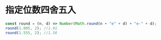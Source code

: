 # 指定位数四舍五入

```js
const round = (n, d) => Number(Math.round(n + "e" + d) + "e-" + d);
round(1.005, 2); //1.01
round(1.555, 2); //1.56
```
